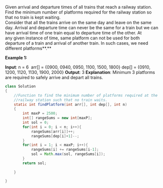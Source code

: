 Given arrival and departure times of all trains that reach a railway station. Find the minimum number of platforms required for the railway station so that no train is kept waiting.  
Consider that all the trains arrive on the same day and leave on the same day. Arrival and departure time can never be the same for a train but we can have arrival time of one train equal to departure time of the other. At any given instance of time, same platform can not be used for both departure of a train and arrival of another train. In such cases, we need different platforms**.**

  
**Example 1:**

**Input**: n = 6 
arr[] = {0900, 0940, 0950, 1100, 1500, 1800}
dep[] = {0910, 1200, 1120, 1130, 1900, 2000}
**Output**: 3
**Explanation**: 
Minimum 3 platforms are required to 
safely arrive and depart all trains.

```java
class Solution
{
    //Function to find the minimum number of platforms required at the
    //railway station such that no train waits.
    static int findPlatform(int arr[], int dep[], int n)
    {
        int maxP = 2500;
        int[] rangeSums = new int[maxP];
        int sol = 0;
        for(int i = 0; i < n; i++){
            rangeSums[arr[i]]++;
            rangeSums[dep[i]+1]--;
        }
        for(int i = 1; i < maxP; i++){
            rangeSums[i] += rangeSums[i-1];
            sol = Math.max(sol, rangeSums[i]);
        }
        return sol;
        
    }
    
}
```